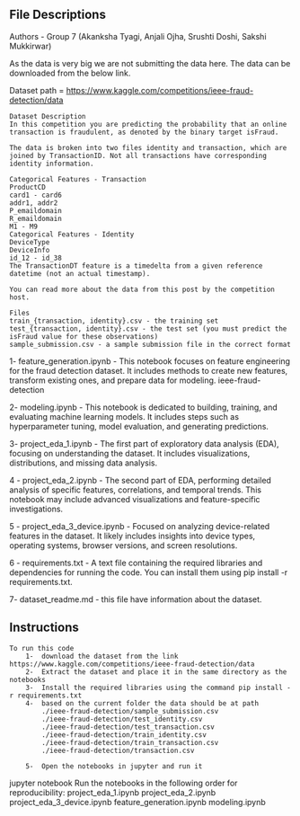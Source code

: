 
## File Descriptions

Authors -  Group 7 (Akanksha Tyagi, Anjali Ojha, Srushti Doshi, Sakshi Mukkirwar) 

As the data is very big we are not submitting the data here. The data can be downloaded from the below link.

Dataset path = https://www.kaggle.com/competitions/ieee-fraud-detection/data 

```angular2html
Dataset Description
In this competition you are predicting the probability that an online transaction is fraudulent, as denoted by the binary target isFraud.

The data is broken into two files identity and transaction, which are joined by TransactionID. Not all transactions have corresponding identity information.

Categorical Features - Transaction
ProductCD
card1 - card6
addr1, addr2
P_emaildomain
R_emaildomain
M1 - M9
Categorical Features - Identity
DeviceType
DeviceInfo
id_12 - id_38
The TransactionDT feature is a timedelta from a given reference datetime (not an actual timestamp).

You can read more about the data from this post by the competition host.

Files
train_{transaction, identity}.csv - the training set
test_{transaction, identity}.csv - the test set (you must predict the isFraud value for these observations)
sample_submission.csv - a sample submission file in the correct format
```

1- feature_generation.ipynb  - This notebook focuses on feature engineering for the fraud detection dataset. It includes methods to create new features, transform existing ones, and prepare data for modeling.
ieee-fraud-detection

2- modeling.ipynb  - This notebook is dedicated to building, training, and evaluating machine learning models. It includes steps such as hyperparameter tuning, model evaluation, and generating predictions.

3- project_eda_1.ipynb  - The first part of exploratory data analysis (EDA), focusing on understanding the dataset. It includes visualizations, distributions, and missing data analysis.

4 - project_eda_2.ipynb - The second part of EDA, performing detailed analysis of specific features, correlations, and temporal trends. This notebook may include advanced visualizations and feature-specific investigations.

5 - project_eda_3_device.ipynb - Focused on analyzing device-related features in the dataset. It likely includes insights into device types, operating systems, browser versions, and screen resolutions.

6 - requirements.txt - A text file containing the required libraries and dependencies for running the code. You can install them using pip install -r requirements.txt.

7- dataset_readme.md - this file have information about the dataset.

## Instructions

```
To run this code 
    1-  download the dataset from the link https://www.kaggle.com/competitions/ieee-fraud-detection/data
    2-  Extract the dataset and place it in the same directory as the notebooks
    3-  Install the required libraries using the command pip install -r requirements.txt
    4-  based on the current folder the data should be at path 
        ./ieee-fraud-detection/sample_submission.csv
        ./ieee-fraud-detection/test_identity.csv
        ./ieee-fraud-detection/test_transaction.csv
        ./ieee-fraud-detection/train_identity.csv
        ./ieee-fraud-detection/train_transaction.csv
        ./ieee-fraud-detection/transaction.csv
        
    5-  Open the notebooks in jupyter and run it

```

jupyter notebook
Run the notebooks in the following order for reproducibility:
    project_eda_1.ipynb
    project_eda_2.ipynb
    project_eda_3_device.ipynb
    feature_generation.ipynb
    modeling.ipynb